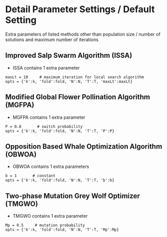 # Detail Parameter Settings / Default Setting
Extra parameters of listed methods other than population size / number of solutions and maximum number of iterations


## Improved Salp Swarm Algorithm (ISSA)
* ISSA contains 1 extra parameter
```code 
maxLt = 10     # maximum iteration for local search algorithm
opts = {'k':k, 'fold':fold, 'N':N, 'T':T, 'maxLt':maxLt}
```

## Modified Global Flower Pollination Algorithm (MGFPA)
* MGFPA contains 1 extra parameter 
```code
P = 0.8       # switch probability
opts = {'k':k, 'fold':fold, 'N':N, 'T':T, 'P':P}
```

## Opposition Based Whale Optimization Algorithm (OBWOA)
* OBWOA contains 1 extra parameters
```code
b = 1       # constant
opts = {'k':k, 'fold':fold, 'N':N, 'T':T, 'b':b}
```

## Two-phase Mutation Grey Wolf Optimizer (TMGWO)
* TMGWO contains 1 extra parameter
```code 
Mp = 0.5     # mutation probability
opts = {'k':k, 'fold':fold, 'N':N, 'T':T, 'Mp':Mp}
```

